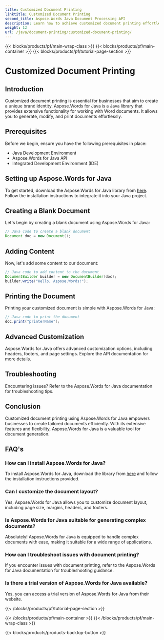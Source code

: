```yaml
---
title: Customized Document Printing
linktitle: Customized Document Printing
second_title: Aspose.Words Java Document Processing API
description: Learn how to achieve customized document printing effortlessly with Aspose.Words for Java. This step-by-step guide covers everything from setup to advanced customization.
weight: 12
url: /java/document-printing/customized-document-printing/
---
```


{{< blocks/products/pf/main-wrap-class >}}
{{< blocks/products/pf/main-container >}}
{{< blocks/products/pf/tutorial-page-section >}}

# Customized Document Printing


## Introduction

Customized document printing is essential for businesses that aim to create a unique brand identity. Aspose.Words for Java is a Java library that provides extensive functionality for working with Word documents. It allows you to generate, modify, and print documents effortlessly.

## Prerequisites

Before we begin, ensure you have the following prerequisites in place:

- Java Development Environment
- Aspose.Words for Java API
- Integrated Development Environment (IDE)

## Setting up Aspose.Words for Java

To get started, download the Aspose.Words for Java library from [here](https://releases.aspose.com/words/java/). Follow the installation instructions to integrate it into your Java project.

## Creating a Blank Document

Let's begin by creating a blank document using Aspose.Words for Java:

```java
// Java code to create a blank document
Document doc = new Document();
```

## Adding Content

Now, let's add some content to our document:

```java
// Java code to add content to the document
DocumentBuilder builder = new DocumentBuilder(doc);
builder.write("Hello, Aspose.Words!");
```

## Printing the Document

Printing your customized document is simple with Aspose.Words for Java:

```java
// Java code to print the document
doc.print("printerName");
```

## Advanced Customization

Aspose.Words for Java offers advanced customization options, including headers, footers, and page settings. Explore the API documentation for more details.

## Troubleshooting

Encountering issues? Refer to the Aspose.Words for Java documentation for troubleshooting tips.

## Conclusion

Customized document printing using Aspose.Words for Java empowers businesses to create tailored documents efficiently. With its extensive features and flexibility, Aspose.Words for Java is a valuable tool for document generation.

## FAQ's

### How can I install Aspose.Words for Java?

To install Aspose.Words for Java, download the library from [here](https://releases.aspose.com/words/java/) and follow the installation instructions provided.

### Can I customize the document layout?

Yes, Aspose.Words for Java allows you to customize document layout, including page size, margins, headers, and footers.

### Is Aspose.Words for Java suitable for generating complex documents?

Absolutely! Aspose.Words for Java is equipped to handle complex documents with ease, making it suitable for a wide range of applications.

### How can I troubleshoot issues with document printing?

If you encounter issues with document printing, refer to the Aspose.Words for Java documentation for troubleshooting guidance.

### Is there a trial version of Aspose.Words for Java available?

Yes, you can access a trial version of Aspose.Words for Java from their website.

{{< /blocks/products/pf/tutorial-page-section >}}

{{< /blocks/products/pf/main-container >}}
{{< /blocks/products/pf/main-wrap-class >}}

{{< blocks/products/products-backtop-button >}}
